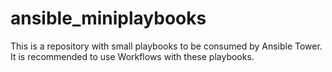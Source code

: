 # ansible_miniplaybooks

This is a repository with small playbooks to be consumed by Ansible Tower.
It is recommended to use Workflows with these playbooks.
